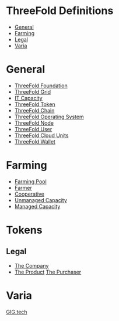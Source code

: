 # ThreeFold Definitions

- [General](#general)
- [Farming](#farming)
- [Legal](#legal)
- [Varia](#varia)

<a id='general'></a>

# General
- [ThreeFold Foundation](../definitions/threefold_foundation.md ':include')
- [ThreeFold Grid](../definitions/threefold_grid.md ':include')
- [IT Capacity](../definitions/it_capacity.md ':include')
- [ThreeFold Token](../definitions/threefold_token.md ':include')
- [ThreeFold Chain](../definitions/threefold_chain.md ':include')
- [ThreeFold Operating System](../definitions/threefold_operating_system.md ':include')
- [ThreeFold Node](../definitions/threefold_node.md ':include')
- [ThreeFold User](../definitions/threefold_user.md ':include')
- [ThreeFold Cloud Units](../definitions/threefold_cloud_units.md ':include')
- [ThreeFold Wallet](../definitions/threefold_wallet.md ':include')


<a id='farming'></a>

# Farming
- [Farming Pool](../definitions/threefold_farming_pool.md ':include')
- [Farmer](../definitions/threefold_farmer.md ':include')
- [Cooperative](../definitions/threefold_cooperative.md ':include')
- [Unmanaged Capacity](../definitions/threefold_unmanaged_capacity.md ':include')
- [Managed Capacity](../definitions/threefold_managed_capacity.md ':include')


<a id='tokens'></a>

# Tokens

<a id='legal'></a>

## Legal
- [The Company](sub/the_company.md ':include')
- [The Product](sub/the_product.md ':include')
[The Purchaser](sub/the_purchaser.md ':include')


<a id='varia'></a>

# Varia

[GIG.tech](../definitions/threefold_tech.md ':include')
